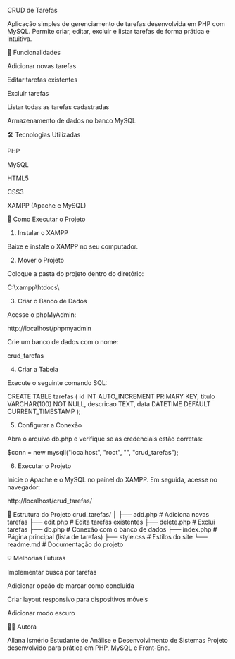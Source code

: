 CRUD de Tarefas

Aplicação simples de gerenciamento de tarefas desenvolvida em PHP com MySQL.
Permite criar, editar, excluir e listar tarefas de forma prática e intuitiva.

🧩 Funcionalidades

Adicionar novas tarefas

Editar tarefas existentes

Excluir tarefas

Listar todas as tarefas cadastradas

Armazenamento de dados no banco MySQL

🛠️ Tecnologias Utilizadas

PHP

MySQL

HTML5

CSS3

XAMPP (Apache e MySQL)

🚀 Como Executar o Projeto
1. Instalar o XAMPP

Baixe e instale o XAMPP no seu computador.

2. Mover o Projeto

Coloque a pasta do projeto dentro do diretório:

C:\xampp\htdocs\

3. Criar o Banco de Dados

Acesse o phpMyAdmin:

http://localhost/phpmyadmin


Crie um banco de dados com o nome:

crud_tarefas

4. Criar a Tabela

Execute o seguinte comando SQL:

CREATE TABLE tarefas (
    id INT AUTO_INCREMENT PRIMARY KEY,
    titulo VARCHAR(100) NOT NULL,
    descricao TEXT,
    data DATETIME DEFAULT CURRENT_TIMESTAMP
);

5. Configurar a Conexão

Abra o arquivo db.php e verifique se as credenciais estão corretas:

$conn = new mysqli("localhost", "root", "", "crud_tarefas");

6. Executar o Projeto

Inicie o Apache e o MySQL no painel do XAMPP.
Em seguida, acesse no navegador:

http://localhost/crud_tarefas/

📂 Estrutura do Projeto
crud_tarefas/
│
├── add.php          # Adiciona novas tarefas
├── edit.php         # Edita tarefas existentes
├── delete.php       # Exclui tarefas
├── db.php           # Conexão com o banco de dados
├── index.php        # Página principal (lista de tarefas)
├── style.css        # Estilos do site
└── readme.md        # Documentação do projeto

💡 Melhorias Futuras

Implementar busca por tarefas

Adicionar opção de marcar como concluída

Criar layout responsivo para dispositivos móveis

Adicionar modo escuro

👩‍💻 Autora

Allana Ismério
Estudante de Análise e Desenvolvimento de Sistemas
Projeto desenvolvido para prática em PHP, MySQL e Front-End.
